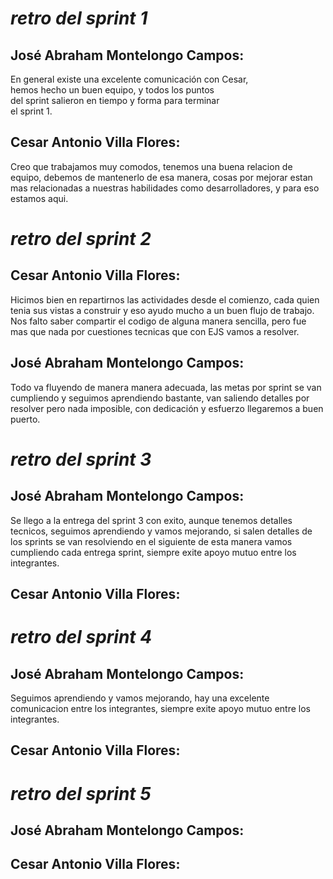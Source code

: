 # *retro del sprint 1*

## José Abraham Montelongo Campos:

En general existe una excelente comunicación con Cesar,  
hemos hecho un buen equipo, y todos los puntos  
del sprint salieron en tiempo y forma para terminar  
el sprint 1. 


## Cesar Antonio Villa Flores:  

Creo que trabajamos muy comodos, tenemos una buena relacion de equipo, debemos de mantenerlo de esa manera, cosas por mejorar estan mas relacionadas a nuestras habilidades como desarrolladores, y para eso estamos aqui.

# *retro del sprint 2*

## Cesar Antonio Villa Flores:

Hicimos bien en repartirnos las actividades desde el comienzo, cada quien tenia sus vistas a construir y eso ayudo mucho a un buen flujo de trabajo. Nos falto saber compartir el codigo de alguna manera sencilla, pero fue mas que nada por cuestiones tecnicas que con EJS vamos a resolver.  

## José Abraham Montelongo Campos:

Todo va fluyendo de manera manera adecuada, las metas por sprint se van cumpliendo y seguimos aprendiendo bastante, van saliendo detalles por resolver pero nada imposible, con dedicación y esfuerzo llegaremos a buen puerto.

# *retro del sprint 3*

## José Abraham Montelongo Campos:

Se llego a la entrega del sprint 3 con exito, aunque tenemos detalles tecnicos, seguimos aprendiendo y vamos mejorando, si salen detalles de los sprints se van resolviendo en el siguiente de esta manera vamos cumpliendo cada entrega sprint, siempre exite apoyo mutuo entre los integrantes.

## Cesar Antonio Villa Flores:

# *retro del sprint 4*

## José Abraham Montelongo Campos:

Seguimos aprendiendo y vamos mejorando, hay una excelente comunicacion entre los integrantes, siempre exite apoyo mutuo entre los integrantes.

## Cesar Antonio Villa Flores:

# *retro del sprint 5*

## José Abraham Montelongo Campos:



## Cesar Antonio Villa Flores:
